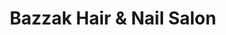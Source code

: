 ---
title: "Bazzak Hair & Nail Salon"
url: /alexandria/bazzak-hair-und-nail-salon/
shop: Friseur
---